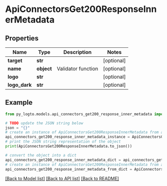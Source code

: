 # ApiConnectorsGet200ResponseInnerMetadata


## Properties

Name | Type | Description | Notes
------------ | ------------- | ------------- | -------------
**target** | **str** |  | [optional] 
**name** | **object** | Validator function | [optional] 
**logo** | **str** |  | [optional] 
**logo_dark** | **str** |  | [optional] 

## Example

```python
from py_logto.models.api_connectors_get200_response_inner_metadata import ApiConnectorsGet200ResponseInnerMetadata

# TODO update the JSON string below
json = "{}"
# create an instance of ApiConnectorsGet200ResponseInnerMetadata from a JSON string
api_connectors_get200_response_inner_metadata_instance = ApiConnectorsGet200ResponseInnerMetadata.from_json(json)
# print the JSON string representation of the object
print(ApiConnectorsGet200ResponseInnerMetadata.to_json())

# convert the object into a dict
api_connectors_get200_response_inner_metadata_dict = api_connectors_get200_response_inner_metadata_instance.to_dict()
# create an instance of ApiConnectorsGet200ResponseInnerMetadata from a dict
api_connectors_get200_response_inner_metadata_from_dict = ApiConnectorsGet200ResponseInnerMetadata.from_dict(api_connectors_get200_response_inner_metadata_dict)
```
[[Back to Model list]](../README.md#documentation-for-models) [[Back to API list]](../README.md#documentation-for-api-endpoints) [[Back to README]](../README.md)


